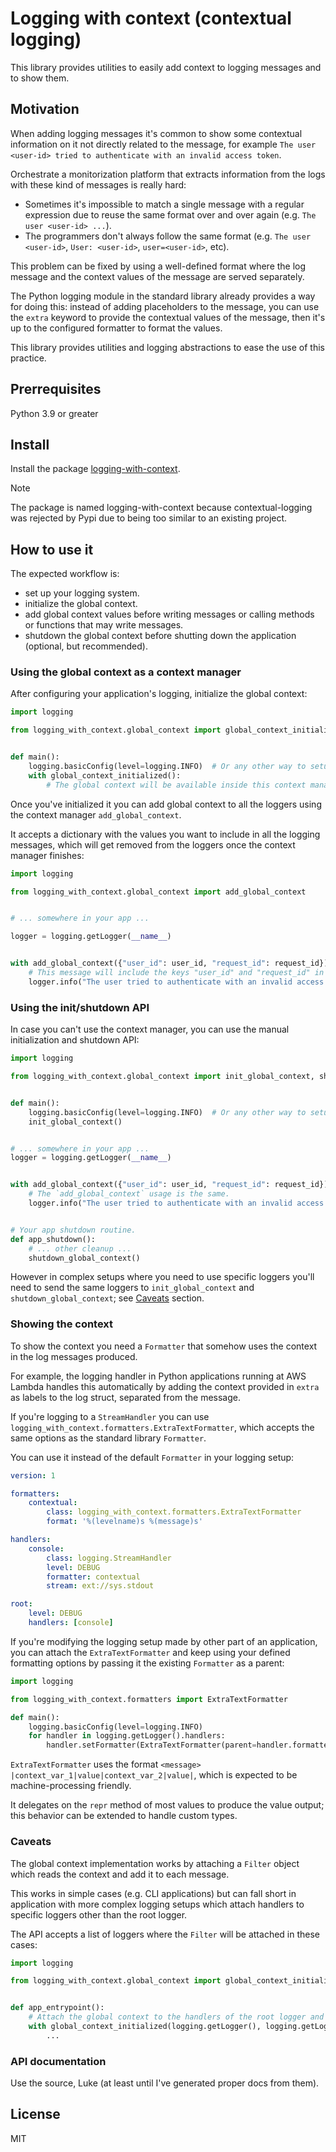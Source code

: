 # Logging with context (contextual logging)

This library provides utilities to easily add context to logging messages and to show them.

## Motivation

When adding logging messages it's common to show some contextual information on it not directly related to the message, for example `The user <user-id> tried to authenticate with an invalid access token`.

Orchestrate a monitorization platform that extracts information from the logs with these kind of messages is really hard:

- Sometimes it's impossible to match a single message with a regular expression due to reuse the same format over and over again (e.g. `The user <user-id> ...`).
- The programmers don't always follow the same format (e.g. `The user <user-id>`, `User: <user-id>`, `user=<user-id>`, etc).

This problem can be fixed by using a well-defined format where the log message and the context values of the message are served separately.

The Python logging module in the standard library already provides a way for doing this: instead of adding placeholders to the message, you can use the `extra` keyword to provide the contextual values of the message, then it's up to the configured formatter to format the values.

This library provides utilities and logging abstractions to ease the use of this practice.


## Prerrequisites

Python 3.9 or greater


## Install

Install the package [logging-with-context](https://pypi.org/project/logging-with-context).

> [!NOTE]
> The package is named logging-with-context because contextual-logging was rejected by Pypi due to being too similar to an existing project.


## How to use it

The expected workflow is:

* set up your logging system.
* initialize the global context.
* add global context values before writing messages or calling methods or functions that may write messages.
* shutdown the global context before shutting down the application (optional, but recommended).


### Using the global context as a context manager

After configuring your application's logging, initialize the global context:

```python
import logging

from logging_with_context.global_context import global_context_initialized


def main():
    logging.basicConfig(level=logging.INFO)  # Or any other way to setup logging.
    with global_context_initialized():
        # The global context will be available inside this context manager.
```

Once you've initialized it you can add global context to all the loggers using the context manager `add_global_context`.

It accepts a dictionary with the values you want to include in all the logging messages, which will get removed from the loggers once the context manager finishes:

```python
import logging

from logging_with_context.global_context import add_global_context


# ... somewhere in your app ...

logger = logging.getLogger(__name__)


with add_global_context({"user_id": user_id, "request_id": request_id}):
    # This message will include the keys "user_id" and "request_id" in its `extra` fields.
    logger.info("The user tried to authenticate with an invalid access token")
```


### Using the init/shutdown API

In case you can't use the context manager, you can use the manual initialization and shutdown API:

```python
import logging

from logging_with_context.global_context import init_global_context, shutdown_global_context


def main():
    logging.basicConfig(level=logging.INFO)  # Or any other way to setup logging.
    init_global_context()


# ... somewhere in your app ...
logger = logging.getLogger(__name__)


with add_global_context({"user_id": user_id, "request_id": request_id}):
    # The `add_global_context` usage is the same.
    logger.info("The user tried to authenticate with an invalid access token")


# Your app shutdown routine.
def app_shutdown():
    # ... other cleanup ...
    shutdown_global_context()
```

However in complex setups where you need to use specific loggers you'll need to send the same loggers to `init_global_context` and `shutdown_global_context`; see [Caveats](#caveats) section.


### Showing the context

To show the context you need a `Formatter` that somehow uses the context in the log messages produced.

For example, the logging handler in Python applications running at AWS Lambda handles this automatically by adding the context provided in `extra` as labels to the log struct, separated from the message.

If you're logging to a `StreamHandler` you can use `logging_with_context.formatters.ExtraTextFormatter`, which accepts the same options as the standard library `Formatter`.

You can use it instead of the default `Formatter` in your logging setup:

```yaml
version: 1

formatters:
    contextual:
        class: logging_with_context.formatters.ExtraTextFormatter
        format: '%(levelname)s %(message)s'

handlers:
    console:
        class: logging.StreamHandler
        level: DEBUG
        formatter: contextual
        stream: ext://sys.stdout

root:
    level: DEBUG
    handlers: [console]
```

If you're modifying the logging setup made by other part of an application, you can attach the `ExtraTextFormatter` and keep using your defined formatting options by passing it the existing `Formatter` as a parent:
```python
import logging

from logging_with_context.formatters import ExtraTextFormatter

def main():
    logging.basicConfig(level=logging.INFO)
    for handler in logging.getLogger().handlers:
        handler.setFormatter(ExtraTextFormatter(parent=handler.formatter))
```

`ExtraTextFormatter` uses the format `<message> |context_var_1|value|context_var_2|value|`, which is expected to be machine-processing friendly.

It delegates on the `repr` method of most values to produce the value output; this behavior can be extended to handle custom types.


### Caveats

The global context implementation works by attaching a `Filter` object which reads the context and add it to each message.

This works in simple cases (e.g. CLI applications) but can fall short in application with more complex logging setups which attach handlers to specific loggers other than the root logger.

The API accepts a list of loggers where the `Filter` will be attached in these cases:

```python
import logging

from logging_with_context.global_context import global_context_initialized


def app_entrypoint():
    # Attach the global context to the handlers of the root logger and the "app" logger.
    with global_context_initialized(logging.getLogger(), logging.getLogger("app")):
        ...
```

### API documentation

Use the source, Luke (at least until I've generated proper docs from them).


## License

MIT
